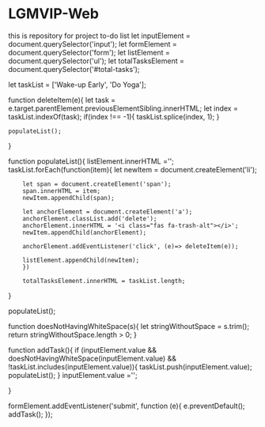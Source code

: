 # LGMVIP-Web
this is repository for project to-do list
let inputElement = document.querySelector('input');
let formElement = document.querySelector('form');
let listElement = document.querySelector('ul');
let totalTasksElement = document.querySelector('#total-tasks');

let taskList = ['Wake-up Early', 'Do Yoga'];

function deleteItem(e){
    let task = e.target.parentElement.previousElementSibling.innerHTML;
    let index = taskList.indexOf(task);
    if(index !== -1){
        taskList.splice(index, 1);
    }

    populateList();

}

function populateList(){
    listElement.innerHTML ='';
    taskList.forEach(function(item){
        let newItem = document.createElement('li');

        let span = document.createElement('span');
        span.innerHTML = item;
        newItem.appendChild(span);

        let anchorElement = document.createElement('a');
        anchorElement.classList.add('delete');
        anchorElement.innerHTML = '<i class="fas fa-trash-alt"></i>';
        newItem.appendChild(anchorElement);

        anchorElement.addEventListener('click', (e)=> deleteItem(e));

        listElement.appendChild(newItem);
        })

        totalTasksElement.innerHTML = taskList.length;
        

}

populateList();

function doesNotHavingWhiteSpace(s){
    let stringWithoutSpace = s.trim();
    return stringWithoutSpace.length > 0;
}

function addTask(){
    if (inputElement.value && doesNotHavingWhiteSpace(inputElement.value) && !taskList.includes(inputElement.value)){
        taskList.push(inputElement.value);
        populateList();
    }
    inputElement.value ='';

}

formElement.addEventListener('submit', function (e){
    e.preventDefault();
    addTask();
});
